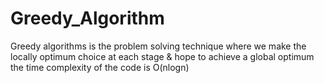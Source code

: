 # Greedy_Algorithm
Greedy algorithms is the problem solving technique where we make the locally optimum choice at each stage & hope to achieve a global optimum
the time complexity of the code is O(nlogn)
